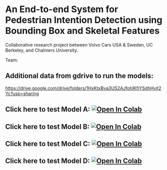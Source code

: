 # **An End-to-end System for Pedestrian Intention Detection using Bounding Box and Skeletal Features** 

Collaborative research project between Volvo Cars USA & Sweden, UC Berkeley, and Chalmers University.

Team:


## Additional data from gdrive to run the models: 
https://drive.google.com/drive/folders/1HxKtxBva3US2AJfohlKfjYSdhHvjt2Yc?usp=sharing

## Click here to test Model A: [![Open In Colab](https://colab.research.google.com/assets/colab-badge.svg)](https://colab.research.google.com/drive/1InGYCg_SEosqumijaGyWzC9VoLPm5ZEx?usp=sharing)

## Click here to test Model B: [![Open In Colab](https://colab.research.google.com/assets/colab-badge.svg)](https://colab.research.google.com/drive/1InGYCg_SEosqumijaGyWzC9VoLPm5ZEx?usp=sharing)

## Click here to test Model C: [![Open In Colab](https://colab.research.google.com/assets/colab-badge.svg)](https://colab.research.google.com/drive/1InGYCg_SEosqumijaGyWzC9VoLPm5ZEx?usp=sharing)

## Click here to test Model D: [![Open In Colab](https://colab.research.google.com/assets/colab-badge.svg)](https://colab.research.google.com/drive/1InGYCg_SEosqumijaGyWzC9VoLPm5ZEx?usp=sharing)
